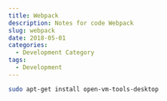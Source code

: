 ```yaml
---
title: Webpack
description: Notes for code Webpack
slug: webpack
date: 2018-05-01
categories:
  - Development Category
tags:
  - Development
---
```


```Bash
sudo apt-get install open-vm-tools-desktop
```